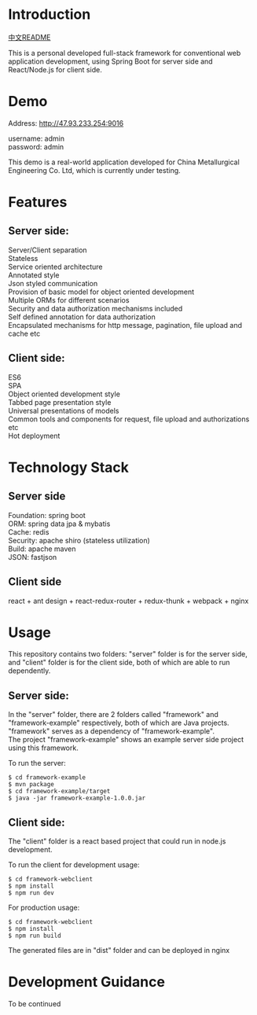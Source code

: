 # Introduction

<a href="https://github.com/DimitriZhao/sinosteel/blob/master/README-zh_CN.md">中文README</a>

This is a personal developed full-stack framework for conventional web application development, using Spring Boot for server side and React/Node.js for client side.

# Demo
Address: http://47.93.233.254:9016

username: admin  
password: admin  

This demo is a real-world application developed for China Metallurgical Engineering Co. Ltd, which is currently under testing. 

# Features
## Server side:  
Server/Client separation  
Stateless  
Service oriented architecture  
Annotated style  
Json styled communication  
Provision of basic model for object oriented development  
Multiple ORMs for different scenarios  
Security and data authorization mechanisms included   
Self defined annotation for data authorization  
Encapsulated mechanisms for http message, pagination, file upload and cache etc          

## Client side:
ES6       
SPA   
Object oriented development style        
Tabbed page presentation style        
Universal presentations of models         
Common tools and components for request, file upload and authorizations etc        
Hot deployment       

# Technology Stack  
## Server side         
Foundation: spring boot       
ORM: spring data jpa & mybatis        
Cache: redis       
Security: apache shiro (stateless utilization)          
Build: apache maven     
JSON: fastjson       

## Client side
react + ant design + react-redux-router + redux-thunk + webpack + nginx

# Usage
This repository contains two folders: "server" folder is for the server side, and "client" folder is for the client side, both of which are able to run dependently. 

## Server side:
In the "server" folder, there are 2 folders called "framework" and "framework-example" respectively, both of which are Java projects. "framework" serves as a dependency of "framework-example".  
The project "framework-example" shows an example server side project using this framework.

To run the server:  

`$ cd framework-example`<br />
`$ mvn package`<br />
`$ cd framework-example/target`<br />
`$ java -jar framework-example-1.0.0.jar`<br />


## Client side:  
The "client" folder is a react based project that could run in node.js development.

To run the client for development usage:  

`$ cd framework-webclient`<br />
`$ npm install`<br />
`$ npm run dev`<br />

For production usage:   

`$ cd framework-webclient`<br />
`$ npm install`<br />
`$ npm run build`<br />

The generated files are in "dist" folder and can be deployed in nginx<br />

# Development Guidance  
To be continued  